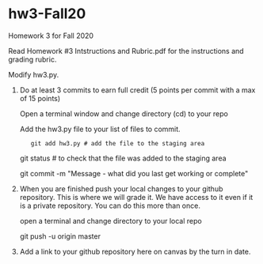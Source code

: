 # hw3-Fall20
Homework 3 for Fall 2020

Read Homework #3 Intstructions and Rubric.pdf for the instructions and grading rubric.

Modify hw3.py.

1.  Do at least 3 commits to earn full credit (5 points per commit with a max of 15 points)

       Open a terminal window and change directory (cd) to your repo

       Add the hw3.py file to your list of files to commit.

           git add hw3.py # add the file to the staging area

      git status # to check that the file was added to the staging area

      git commit -m "Message - what did you last get working or complete"

2. When you are finished push your local changes to your github repository.  This is where we will grade it.  We have access to it even if it is a private repository.  You can do this more than once.

     open a terminal and change directory to your local repo

     git push -u origin master

3. Add a link to your github repository here on canvas by the turn in date.
